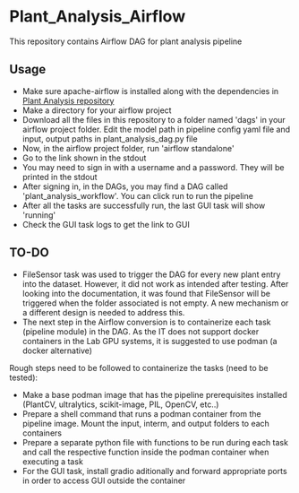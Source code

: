 # Plant_Analysis_Airflow
This repository contains Airflow DAG for plant analysis pipeline

## Usage
* Make sure apache-airflow is installed along with the dependencies in [Plant Analysis repository](https://github.com/Advanced-Vision-and-Learning-Lab/Plant_Analysis)
* Make a directory for your airflow project
* Download all the files in this repository to a folder named 'dags' in your airflow project folder. Edit the model path in pipeline config yaml file and input, output paths in plant_analysis_dag.py file
* Now, in the airflow project folder, run 'airflow standalone'
* Go to the link shown in the stdout
* You may need to sign in with a username and a password. They will be printed in the stdout
* After signing in, in the DAGs, you may find a DAG called 'plant_analysis_workflow'. You can click run to run the pipeline
* After all the tasks are successfully run, the last GUI task will show 'running'
* Check the GUI task logs to get the link to GUI

## TO-DO
* FileSensor task was used to trigger the DAG for every new plant entry into the dataset. However, it did not work as intended after testing. After looking into the documentation, it was found that FileSensor will be triggered when the folder associated is not empty. A new mechanism or a different design is needed to address this.
* The next step in the Airflow conversion is to containerize each task (pipeline module) in the DAG. As the IT does not support docker containers in the Lab GPU systems, it is suggested to use podman (a docker alternative)

Rough steps need to be followed to containerize the tasks (need to be tested):
* Make a base podman image that has the pipeline prerequisites installed (PlantCV, ultralytics, scikit-image, PIL, OpenCV, etc..)
* Prepare a shell command that runs a podman container from the pipeline image. Mount the input, interm, and output folders to each containers
* Prepare a separate python file with functions to be run during each task and call the respective function inside the podman container when executing a task
* For the GUI task, install gradio aditionally and forward appropriate ports in order to access GUI outside the container
